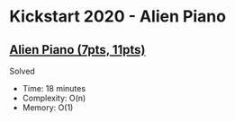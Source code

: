# Kickstart 2020 - Alien Piano

## [Alien Piano (7pts, 11pts)](https://codingcompetitions.withgoogle.com/kickstart/round/000000000019ff08/0000000000387174)

Solved

* Time: 18 minutes
* Complexity: O(n)
* Memory: O(1)
